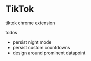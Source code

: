 # TikTok
tiktok chrome extension

todos
- persist night mode
- persist custom countdowns
- design around prominent datapoint 
